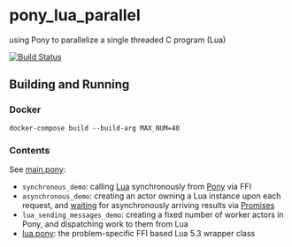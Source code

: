 # pony_lua_parallel
 using Pony to parallelize a single threaded C program (Lua)

[![Build Status](https://travis-ci.org/d-led/pony_lua_parallel.svg?branch=master)](https://travis-ci.org/d-led/pony_lua_parallel)

## Building and Running

### Docker

```
docker-compose build --build-arg MAX_NUM=40
```

### Contents

See [main.pony](main.pony):

- `synchronous_demo`: calling [Lua](https://www.lua.org/manual/5.3/) synchronously from [Pony](http://tutorial.ponylang.org/) via FFI
- `asynchronous_demo`: creating an actor owning a Lua instance upon each request, and [waiting](https://stdlib.ponylang.io/promises-Promises/#join) for asynchronously arriving results via [Promises](https://patterns.ponylang.io/async/actorpromise.html)
- `lua_sending_messages_demo`: creating a fixed number of worker actors in Pony, and dispatching work to them from Lua
- [lua.pony](lua.pony): the problem-specific FFI based Lua 5.3 wrapper class
